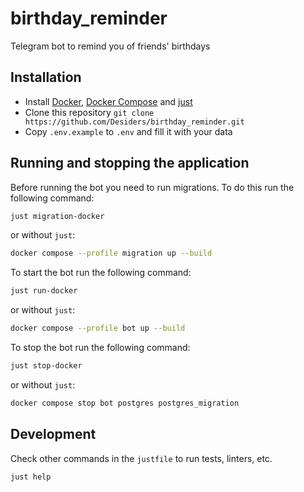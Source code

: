 # birthday_reminder
Telegram bot to remind you of friends' birthdays

## Installation
- Install [Docker](https://docs.docker.com/get-docker/), [Docker Compose](https://docs.docker.com/compose/install/) and [just](https://github.com/casey/just#installation)
- Clone this repository `git clone https://github.com/Desiders/birthday_reminder.git`
- Copy `.env.example` to `.env` and fill it with your data

## Running and stopping the application
Before running the bot you need to run migrations. To do this run the following command:

```bash
just migration-docker
```

or without `just`:

```bash
docker compose --profile migration up --build
```

To start the bot run the following command:

```bash
just run-docker
```

or without `just`:

```bash
docker compose --profile bot up --build
```

To stop the bot run the following command:

```bash
just stop-docker
```

or without `just`:

```bash
docker compose stop bot postgres postgres_migration
```

## Development
Check other commands in the `justfile` to run tests, linters, etc.

```bash
just help
```
